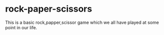 # rock-paper-scissors
This is a basic rock,papper,scissor game which we all have played at some point in our life.
